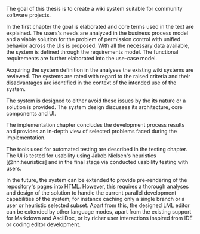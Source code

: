 The goal of this thesis is to create a wiki system suitable for community software projects.

In the first chapter the goal is elaborated and core terms used in the text are explained.
The users's needs are analyzed in the business process model and a viable solution for the problem of permission control with unified behavior across the UIs is proposed.
With all the necessary data available, the system is defined through the requirements model.
The functional requirements are further elaborated into the use-case model.

Acquiring the system definition in the analyses the existing wiki systems are reviewed.
The systems are rated with regard to the raised criteria and their disadvantages are identified in the context of the intended use of the system.

The system is designed to either avoid these issues by the its nature or a solution is provided.
The system design discusses its architecture, core components and UI.

The implementation chapter concludes the development process results and provides an in-depth view of selected problems faced during the implementation.

The tools used for automated testing are described in the testing chapter.
The UI is tested for usability using Jakob Nielsen's heuristics [@nn:heuristics] and in the final stage via conducted usability testing with users.

In the future, the system can be extended to provide pre-rendering of the repository's pages into HTML.
However, this requires a thorough analyses and design of the solution to handle the current parallel development capabilities of the system; for instance caching only a single branch or a user or heuristic selected subset.
Apart from this, the designed LML editor can be extended by other language modes, apart from the existing support for Markdown and AsciiDoc, or by richer user interactions inspired from IDE or coding editor development.

